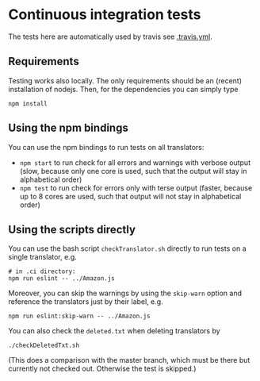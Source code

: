# Continuous integration tests

The tests here are automatically used by travis
see [.travis.yml](../.travis.yml).


## Requirements

Testing works also locally. The only requirements should be
an (recent) installation of nodejs. Then, for the dependencies you can
simply type
```
npm install
```
 
## Using the npm bindings

You can use the npm bindings to run tests on all translators:
* `npm start` to run check for all errors and warnings with verbose output
(slow, because only one core is used, such that the output will stay in alphabetical order)
* `npm test` to run check for errors only with terse output
(faster, because up to 8 cores are used, such that output will not stay in alphabetical order)


## Using the scripts directly

You can use the bash script `checkTranslator.sh` directly to
run tests on a single translator, e.g.
```
# in .ci directory:
npm run eslint -- ../Amazon.js
```
Moreover, you can skip the warnings by using the `skip-warn`
option and reference the translators just by their label, e.g.
```
npm run eslint:skip-warn -- ../Amazon.js
```

You can also check the `deleted.txt` when deleting translators by
```
./checkDeletedTxt.sh
```

(This does a comparison with the master branch, which must be there but
currently not checked out. Otherwise the test is skipped.)

